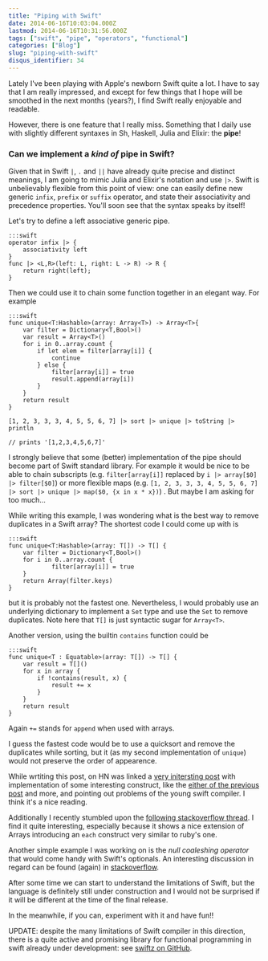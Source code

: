```yaml
---
title: "Piping with Swift"
date: 2014-06-16T10:03:04.000Z
lastmod: 2014-06-16T10:31:56.000Z
tags: ["swift", "pipe", "operators", "functional"]
categories: ["Blog"]
slug: "piping-with-swift"
disqus_identifier: 34
---
```


Lately I've been playing with Apple's newborn Swift quite a lot. I have to say that I am really impressed, and except for few things that I hope will be smoothed in the next months (years?), I find Swift really enjoyable and readable.

However, there is one feature that I really miss. Something that I daily use with slightly different syntaxes in Sh, Haskell, Julia and Elixir: the **pipe**!

### Can we implement a _kind of_ pipe in Swift?

Given that in Swift `|`, `.` and `||` have already quite precise and distinct meanings, I am going to mimic Julia and Elixir's notation and use `|>`. 
Swift is unbelievably flexible from this point of view: one can easily define new generic `infix`, `prefix` or `suffix` operator, and state their associativity and precedence properties. You'll soon see that the syntax speaks by itself!

Let's try to define a left associative generic pipe.

    :::swift
    operator infix |> { 
        associativity left 
    }
    func |> <L,R>(left: L, right: L -> R) -> R {
        return right(left);
    }

Then we could use it to chain some function together in an elegant way. For example

    :::swift
    func unique<T:Hashable>(array: Array<T>) -> Array<T>{
        var filter = Dictionary<T,Bool>()
        var result = Array<T>()
        for i in 0..array.count {
            if let elem = filter[array[i]] {
                continue
            } else {
                filter[array[i]] = true
                result.append(array[i])
            }
        }
        return result
    }

    [1, 2, 3, 3, 3, 4, 5, 5, 6, 7] |> sort |> unique |> toString |> println

    // prints '[1,2,3,4,5,6,7]'

I strongly believe that some (better) implementation of the pipe should become part of Swift standard library. For example it would be nice to be able to chain subscripts (e.g. `filter[array[i]]` replaced by `i |> array[$0] |> filter[$0]`) or more flexible maps (e.g. `[1, 2, 3, 3, 3, 4, 5, 5, 6, 7] |> sort |> unique |> map($0, {x in x * x})`) . But maybe I am asking for too much...

While writing this example, I was wondering what is the best way to remove duplicates in a Swift array? The shortest code I could come up with is

    :::swift
    func unique<T:Hashable>(array: T[]) -> T[] {
        var filter = Dictionary<T,Bool>()
        for i in 0..array.count {
                filter[array[i]] = true
        }
        return Array(filter.keys)
    }

but it is probably not the fastest one. Nevertheless, I would probably use an underlying dictionary to implement a `Set` type and use the `Set` to remove duplicates. Note here that `T[]` is just syntactic sugar for `Array<T>`.

Another version, using the builtin `contains` function could be

    :::swift
    func unique<T : Equatable>(array: T[]) -> T[] {
        var result = T[]()
        for x in array {
            if !contains(result, x) {
                result += x
            }
        }
        return result
    }

Again `+=` stands for `append` when used with arrays.

I guess the fastest code would be to use a quicksort and remove the duplicates while sorting, but it (as my second implementation of `unique`) would not preserve the order of appearence.

While wrtiting this post, on HN was linked a [very initersting post](http://nomothetis.svbtle.com/smashing-swift) with implementation of some interesting construct, like the [either of the previous post](http://www.mseri.me/implementing-either-type-in-swift) and more, and pointing out problems of the young swift compiler. I think it's a nice reading.

Additionally I recently stumbled upon the [following stackoverflow thread](http://stackoverflow.com/questions/24027116). I find it quite interesting, especially because it shows a nice extension of Arrays introducing an `each` construct very similar to ruby's one.

Another simple example I was working on is the _null coaleshing operator_ that would come handy with Swift's optionals. An interesting discussion in regard can be found (again) in [stackoverflow](http://stackoverflow.com/questions/24082959).

After some time we can start to understand the limitations of Swift, but the language is definitely still under construction and I would not be surprised if it will be different at the time of the final release. 

In the meanwhile, if you can, experiment with it and have fun!!

UPDATE: despite the many limitations of Swift compiler in this direction, there is a quite active and promising library for functional programming in swift already under development: see [swiftz on GitHub](https://github.com/maxpow4h/swiftz).